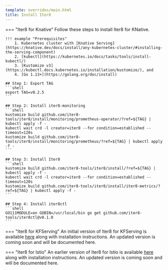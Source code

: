```yaml
---
template: overrides/main.html
title: Install Iter8
---
```


=== "Iter8 for Knative"
    Follow these steps to install Iter8 for KNative. 


    !!! example "Prerequisites"
        1. Kubernetes cluster with [Knative Serving](https://knative.dev/docs/install/any-kubernetes-cluster/#installing-the-serving-component)
        2. [kubectl](https://kubernetes.io/docs/tasks/tools/install-kubectl/)
        3. [Kustomize v3](https://kubectl.docs.kubernetes.io/installation/kustomize/), and 
        4. [Go 1.13+](https://golang.org/doc/install)

    ## Step 1: Export TAG
    ```shell
    export TAG=v0.2.5
    ```

    ## Step 2: Install iter8-monitoring
    ```shell
    kustomize build github.com/iter8-tools/iter8/install/monitoring/prometheus-operator/?ref=${TAG} | kubectl apply -f -
    kubectl wait crd -l creator=iter8 --for condition=established --timeout=120s
    kustomize build github.com/iter8-tools/iter8/install/monitoring/prometheus/?ref=${TAG} | kubectl apply -f - 
    ```

    ## Step 3: Install Iter8
    ```shell
    kustomize build github.com/iter8-tools/iter8/install/?ref=${TAG} | kubectl apply -f -
    kubectl wait crd -l creator=iter8 --for condition=established --timeout=120s
    kustomize build github.com/iter8-tools/iter8/install/iter8-metrics/?ref=${TAG} | kubectl apply -f -
    ```

    ## Step 4: Install iter8ctl
    ```shell
    GO111MODULE=on GOBIN=/usr/local/bin go get github.com/iter8-tools/iter8ctl@v0.1.0
    ```

=== "Iter8 for KFServing"
    An initial version of Iter8 for KFServing is available [here](https://github.com/iter8-tools/iter8-kfserving) along with installation instructions. An updated version is coming soon and will be documented here.

=== "Iter8 for Istio"
    An earlier version of Iter8 for Istio is available [here](https://github.com/iter8-tools/iter8) along with installation instructions. An updated version is coming soon and will be documented here.